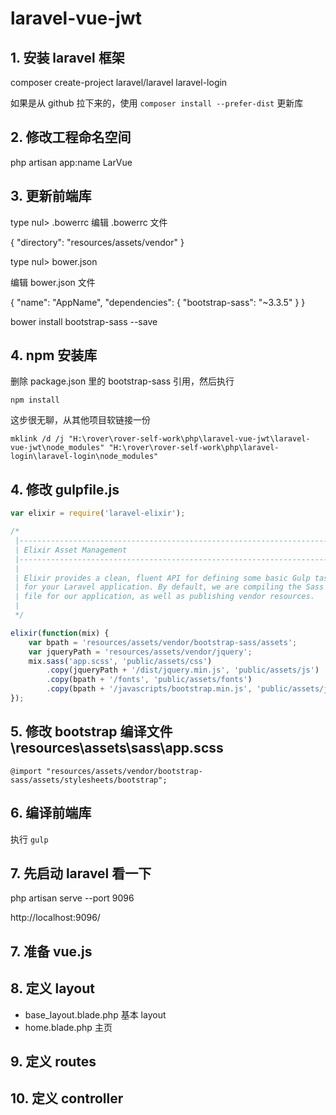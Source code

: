 # laravel-vue-jwt

## 1. 安装 laravel 框架

composer create-project laravel/laravel laravel-login

如果是从 github 拉下来的，使用 `composer install --prefer-dist` 更新库

## 2. 修改工程命名空间

php artisan app:name LarVue


## 3. 更新前端库

type nul> .bowerrc
编辑 .bowerrc 文件

{
    "directory": "resources/assets/vendor"
}

type nul> bower.json

编辑 bower.json 文件

{
    "name": "AppName",
    "dependencies": {
      "bootstrap-sass": "~3.3.5"
    }
}

bower install bootstrap-sass --save



## 4. npm 安装库


删除 package.json 里的 bootstrap-sass 引用，然后执行

```
npm install
```

这步很无聊，从其他项目软链接一份

```
mklink /d /j "H:\rover\rover-self-work\php\laravel-vue-jwt\laravel-vue-jwt\node_modules" "H:\rover\rover-self-work\php\laravel-login\laravel-login\node_modules" 
```

## 4. 修改 gulpfile.js

``` javascript
var elixir = require('laravel-elixir');

/*
 |--------------------------------------------------------------------------
 | Elixir Asset Management
 |--------------------------------------------------------------------------
 |
 | Elixir provides a clean, fluent API for defining some basic Gulp tasks
 | for your Laravel application. By default, we are compiling the Sass
 | file for our application, as well as publishing vendor resources.
 |
 */

elixir(function(mix) {
    var bpath = 'resources/assets/vendor/bootstrap-sass/assets';
    var jqueryPath = 'resources/assets/vendor/jquery';
    mix.sass('app.scss', 'public/assets/css')
        .copy(jqueryPath + '/dist/jquery.min.js', 'public/assets/js')
        .copy(bpath + '/fonts', 'public/assets/fonts')
        .copy(bpath + '/javascripts/bootstrap.min.js', 'public/assets/js');
});

```

## 5. 修改 bootstrap 编译文件 \resources\assets\sass\app.scss

```
@import "resources/assets/vendor/bootstrap-sass/assets/stylesheets/bootstrap"; 
```
## 6. 编译前端库

执行 `gulp`


## 7. 先启动 laravel 看一下

php artisan serve --port 9096

http://localhost:9096/


## 7. 准备 vue.js


## 8. 定义 layout

-  base_layout.blade.php   基本 layout
-  home.blade.php           主页


## 9. 定义 routes


## 10. 定义 controller

